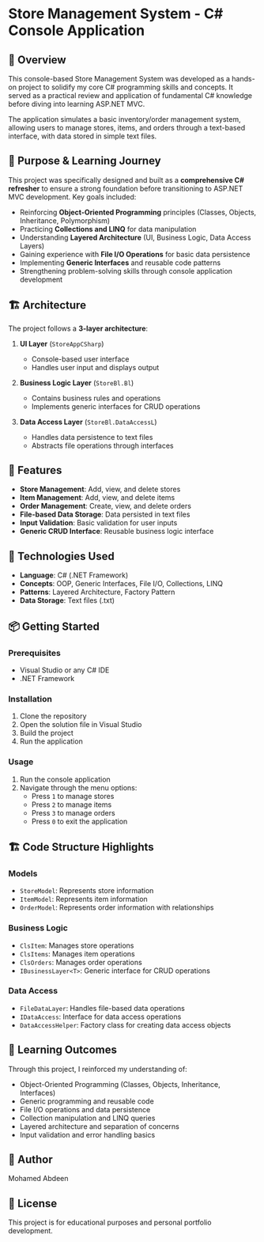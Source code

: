 # Store Management System - C# Console Application

## 📝 Overview

This console-based Store Management System was developed as a hands-on project to solidify my core C# programming skills and concepts. It served as a practical review and application of fundamental C# knowledge before diving into learning ASP.NET MVC.

The application simulates a basic inventory/order management system, allowing users to manage stores, items, and orders through a text-based interface, with data stored in simple text files.

## 🎯 Purpose & Learning Journey

This project was specifically designed and built as a **comprehensive C# refresher** to ensure a strong foundation before transitioning to ASP.NET MVC development. Key goals included:

- Reinforcing **Object-Oriented Programming** principles (Classes, Objects, Inheritance, Polymorphism)
- Practicing **Collections and LINQ** for data manipulation
- Understanding **Layered Architecture** (UI, Business Logic, Data Access Layers)
- Gaining experience with **File I/O Operations** for basic data persistence
- Implementing **Generic Interfaces** and reusable code patterns
- Strengthening problem-solving skills through console application development


## 🏗️ Architecture

The project follows a **3-layer architecture**:

1. **UI Layer** (`StoreAppCSharp`)
   - Console-based user interface
   - Handles user input and displays output

2. **Business Logic Layer** (`StoreBl.Bl`)
   - Contains business rules and operations
   - Implements generic interfaces for CRUD operations

3. **Data Access Layer** (`StoreBl.DataAccessL`)
   - Handles data persistence to text files
   - Abstracts file operations through interfaces


## 🚀 Features

- **Store Management**: Add, view, and delete stores
- **Item Management**: Add, view, and delete items
- **Order Management**: Create, view, and delete orders
- **File-based Data Storage**: Data persisted in text files
- **Input Validation**: Basic validation for user inputs
- **Generic CRUD Interface**: Reusable business logic interface

## 🔧 Technologies Used

- **Language**: C# (.NET Framework)
- **Concepts**: OOP, Generic Interfaces, File I/O, Collections, LINQ
- **Patterns**: Layered Architecture, Factory Pattern
- **Data Storage**: Text files (.txt)

## 📦 Getting Started

### Prerequisites
- Visual Studio or any C# IDE
- .NET Framework

### Installation
1. Clone the repository
2. Open the solution file in Visual Studio
3. Build the project
4. Run the application

### Usage
1. Run the console application
2. Navigate through the menu options:
   - Press `1` to manage stores
   - Press `2` to manage items
   - Press `3` to manage orders
   - Press `0` to exit the application

## 🏗️ Code Structure Highlights

### Models
- `StoreModel`: Represents store information
- `ItemModel`: Represents item information
- `OrderModel`: Represents order information with relationships

### Business Logic
- `ClsItem`: Manages store operations
- `ClsItems`: Manages item operations
- `ClsOrders`: Manages order operations
- `IBusinessLayer<T>`: Generic interface for CRUD operations

### Data Access
- `FileDataLayer`: Handles file-based data operations
- `IDataAccess`: Interface for data access operations
- `DataAccessHelper`: Factory class for creating data access objects

## 🎯 Learning Outcomes

Through this project, I reinforced my understanding of:
- Object-Oriented Programming (Classes, Objects, Inheritance, Interfaces)
- Generic programming and reusable code
- File I/O operations and data persistence
- Collection manipulation and LINQ queries
- Layered architecture and separation of concerns
- Input validation and error handling basics


## 📝 Author

Mohamed Abdeen

## 📄 License

This project is for educational purposes and personal portfolio development.
